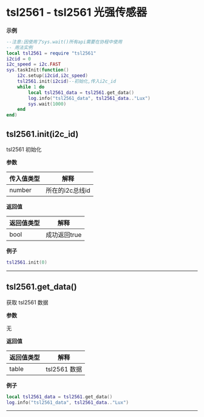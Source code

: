 # tsl2561 - tsl2561 光强传感器 

**示例**

```lua
--注意:因使用了sys.wait()所有api需要在协程中使用
-- 用法实例
local tsl2561 = require "tsl2561"
i2cid = 0
i2c_speed = i2c.FAST
sys.taskInit(function()
    i2c.setup(i2cid,i2c_speed)
    tsl2561.init(i2cid)--初始化,传入i2c_id
    while 1 do
        local tsl2561_data = tsl2561.get_data()
        log.info("tsl2561_data", tsl2561_data.."Lux")
        sys.wait(1000)
    end
end)

```

## tsl2561.init(i2c_id)



tsl2561 初始化

**参数**

|传入值类型|解释|
|-|-|
|number|所在的i2c总线id|

**返回值**

|返回值类型|解释|
|-|-|
|bool|成功返回true|

**例子**

```lua
tsl2561.init(0)

```

---

## tsl2561.get_data()



获取 tsl2561 数据

**参数**

无

**返回值**

|返回值类型|解释|
|-|-|
|table|tsl2561 数据|

**例子**

```lua
local tsl2561_data = tsl2561.get_data()
log.info("tsl2561_data", tsl2561_data.."Lux")

```

---

